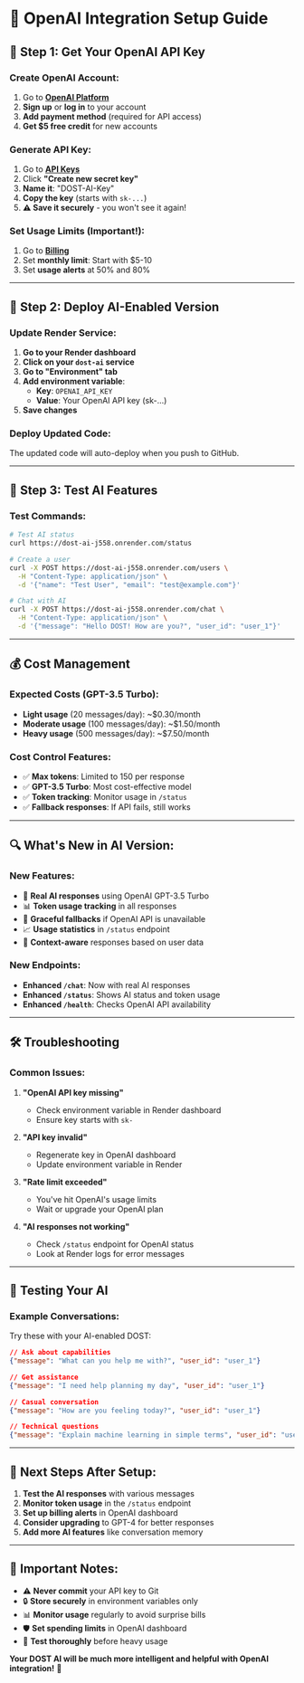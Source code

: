 # 🧠 OpenAI Integration Setup Guide

## 🔑 **Step 1: Get Your OpenAI API Key**

### **Create OpenAI Account:**
1. Go to **[OpenAI Platform](https://platform.openai.com)**
2. **Sign up** or **log in** to your account
3. **Add payment method** (required for API access)
4. **Get $5 free credit** for new accounts

### **Generate API Key:**
1. Go to **[API Keys](https://platform.openai.com/api-keys)**
2. Click **"Create new secret key"**
3. **Name it**: "DOST-AI-Key"
4. **Copy the key** (starts with `sk-...`)
5. **⚠️ Save it securely** - you won't see it again!

### **Set Usage Limits (Important!):**
1. Go to **[Billing](https://platform.openai.com/account/billing/limits)**
2. Set **monthly limit**: Start with $5-10
3. Set **usage alerts** at 50% and 80%

---

## 🚀 **Step 2: Deploy AI-Enabled Version**

### **Update Render Service:**
1. **Go to your Render dashboard**
2. **Click on your `dost-ai` service**
3. **Go to "Environment" tab**
4. **Add environment variable**:
   - **Key**: `OPENAI_API_KEY`
   - **Value**: Your OpenAI API key (sk-...)
5. **Save changes**

### **Deploy Updated Code:**
The updated code will auto-deploy when you push to GitHub.

---

## 🧪 **Step 3: Test AI Features**

### **Test Commands:**
```bash
# Test AI status
curl https://dost-ai-j558.onrender.com/status

# Create a user
curl -X POST https://dost-ai-j558.onrender.com/users \
  -H "Content-Type: application/json" \
  -d '{"name": "Test User", "email": "test@example.com"}'

# Chat with AI
curl -X POST https://dost-ai-j558.onrender.com/chat \
  -H "Content-Type: application/json" \
  -d '{"message": "Hello DOST! How are you?", "user_id": "user_1"}'
```

---

## 💰 **Cost Management**

### **Expected Costs (GPT-3.5 Turbo):**
- **Light usage** (20 messages/day): ~$0.30/month
- **Moderate usage** (100 messages/day): ~$1.50/month
- **Heavy usage** (500 messages/day): ~$7.50/month

### **Cost Control Features:**
- ✅ **Max tokens**: Limited to 150 per response
- ✅ **GPT-3.5 Turbo**: Most cost-effective model
- ✅ **Token tracking**: Monitor usage in `/status`
- ✅ **Fallback responses**: If API fails, still works

---

## 🔍 **What's New in AI Version:**

### **New Features:**
- 🧠 **Real AI responses** using OpenAI GPT-3.5 Turbo
- 📊 **Token usage tracking** in all responses
- 🔄 **Graceful fallbacks** if OpenAI API is unavailable
- 📈 **Usage statistics** in `/status` endpoint
- 🎯 **Context-aware** responses based on user data

### **New Endpoints:**
- **Enhanced `/chat`**: Now with real AI responses
- **Enhanced `/status`**: Shows AI status and token usage
- **Enhanced `/health`**: Checks OpenAI API availability

---

## 🛠️ **Troubleshooting**

### **Common Issues:**

1. **"OpenAI API key missing"**
   - Check environment variable in Render dashboard
   - Ensure key starts with `sk-`

2. **"API key invalid"**
   - Regenerate key in OpenAI dashboard
   - Update environment variable in Render

3. **"Rate limit exceeded"**
   - You've hit OpenAI's usage limits
   - Wait or upgrade your OpenAI plan

4. **"AI responses not working"**
   - Check `/status` endpoint for OpenAI status
   - Look at Render logs for error messages

---

## 📱 **Testing Your AI**

### **Example Conversations:**
Try these with your AI-enabled DOST:

```json
// Ask about capabilities
{"message": "What can you help me with?", "user_id": "user_1"}

// Get assistance
{"message": "I need help planning my day", "user_id": "user_1"}

// Casual conversation
{"message": "How are you feeling today?", "user_id": "user_1"}

// Technical questions
{"message": "Explain machine learning in simple terms", "user_id": "user_1"}
```

---

## 🎯 **Next Steps After Setup:**

1. **Test the AI responses** with various messages
2. **Monitor token usage** in the `/status` endpoint
3. **Set up billing alerts** in OpenAI dashboard
4. **Consider upgrading** to GPT-4 for better responses
5. **Add more AI features** like conversation memory

---

## 🚨 **Important Notes:**

- ⚠️ **Never commit** your API key to Git
- 🔒 **Store securely** in environment variables only
- 📊 **Monitor usage** regularly to avoid surprise bills
- 🛡️ **Set spending limits** in OpenAI dashboard
- 🔄 **Test thoroughly** before heavy usage

**Your DOST AI will be much more intelligent and helpful with OpenAI integration!** 🎉 